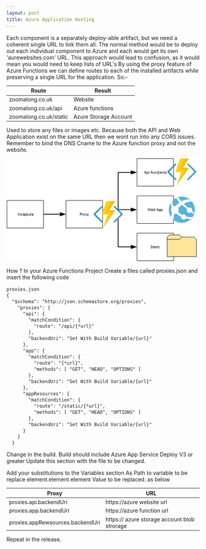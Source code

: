 ```yaml
---
layout: post
title: Azure Application Hosting
---
```


Each component is a separately deploy-able artifact, but we need a coherent single URL to link them all.
The normal method would be to deploy out each individual component to Azure and each would get its own 'aurewebsites.com' URL. This approach would lead to confusion, as it would mean you would need to keep lists of URL's
By using the proxy feature of Azure Functions we can define routes to each of the installed artifacts while preserving a single URL for the application.
So:-

Route | Result
------|-------
zoomalong.co.uk|Website
zoomalong.co.uk/api|Azure functions
zoomalong.co.uk/static|Azure Storage Account

Used to store any files or images etc.
Because both the API and Web Application exist on the same URL then we wont run into any CORS issues.
Remember to bind the DNS Cname to the Azure function proxy and not the website.

![aah1](/images/aah1.png)


How ?
In your Azure Functions Project
Create a files called proxies.json and insert the following code

```
proxies.json
{
  "$schema": "http://json.schemastore.org/proxies",
    "proxies": {
      "api": {
        "matchCondition": {
          "route": "/api/{*url}"
        },
        "backendUri": "Set With Build Variable/{url}"
      },
      "app": {
        "matchCondition": {
          "route": "{*url}",
          "methods": [ "GET", "HEAD", "OPTIONS" ]
        },
        "backendUri": "Set With Build Variable/{url}"
      },
      "appResources": {
        "matchCondition": {
          "route": "/static/{*url}",
          "methods": [ "GET", "HEAD", "OPTIONS" ]
        },
        "backendUri": "Set With Build Variable/{url}"
      }
    }
  }
```

Change in the build.
Build should include Azure App Service Deploy V3 or greater
Update this section with the file to be changed.

Add your substitutions to the Variables section
As Path to variable to be replace element.element.element
Value to be replaced.
as below

Proxy|URL
-----|---
proxies.api.backendUri|https://azure website url
proxies.app.backendUri|https://azure function url
proxies.appRewsources.backendUri|https:// azure storage account blob strorage

Repeat in the release.



